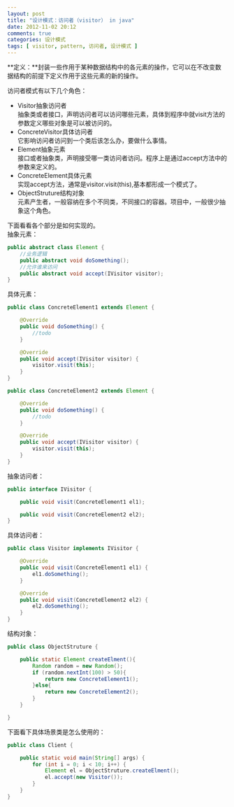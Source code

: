```yaml
---
layout: post
title: "设计模式：访问者（visitor） in java"
date: 2012-11-02 20:12
comments: true
categories: 设计模式
tags: [ visitor, pattern, 访问者, 设计模式 ]
---
```

**定义：**封装一些作用于某种数据结构中的各元素的操作，它可以在不改变数据结构的前提下定义作用于这些元素的新的操作。    

访问者模式有以下几个角色：    

- Visitor抽象访问者    
抽象类或者接口，声明访问者可以访问哪些元素，具体到程序中就visit方法的参数定义哪些对象是可以被访问的。
- ConcreteVisitor具体访问者    
它影响访问者访问到一个类后该怎么办，要做什么事情。
- Element抽象元素    
接口或者抽象类，声明接受哪一类访问者访问。程序上是通过accept方法中的参数来定义的。
- ConcreteElement具体元素    
实现accept方法，通常是visitor.visit(this),基本都形成一个模式了。
- ObjectStruture结构对象    
元素产生者，一般容纳在多个不同类，不同接口的容器。项目中，一般很少抽象这个角色。   

<!--more-->
下面看看各个部分是如何实现的。    
抽象元素：    

```java
public abstract class Element {
    //业务逻辑
    public abstract void doSomething();
    //允许谁来访问
    public abstract void accept(IVisitor visitor);
}
```
具体元素：    

```java
public class ConcreteElement1 extends Element {

    @Override
    public void doSomething() {
        //todo
    }

    @Override
    public void accept(IVisitor visitor) {
        visitor.visit(this);
    }
}

public class ConcreteElement2 extends Element {

    @Override
    public void doSomething() {
        //todo
    }

    @Override
    public void accept(IVisitor visitor) {
        visitor.visit(this);
    }
}  
```

抽象访问者：    

```java
public interface IVisitor {

    public void visit(ConcreteElement1 el1);

    public void visit(ConcreteElement2 el2);
}
```
具体访问者：    

```java
public class Visitor implements IVisitor {

    @Override
    public void visit(ConcreteElement1 el1) {
        el1.doSomething();
    }

    @Override
    public void visit(ConcreteElement2 el2) {
        el2.doSomething();
    }
}
```

结构对象：   

```java
public class ObjectStruture {

    public static Element createElment(){
        Random random = new Random();
        if (random.nextInt(100) > 50){
            return new ConcreteElement1();
        }else{
            return new ConcreteElement2();
        }
    }

}
```

下面看下具体场景类是怎么使用的：   

```java
public class Client {

    public static void main(String[] args) {
        for (int i = 0; i < 10; i++) {
            Element el = ObjectStruture.createElment();
            el.accept(new Visitor());
        }
    }
}
```

